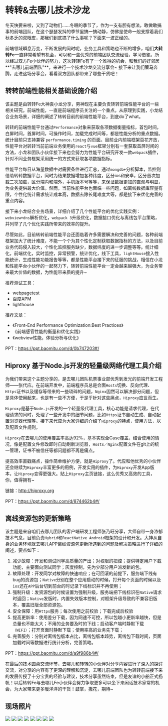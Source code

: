 # 转转&去哪儿技术沙龙

冬天快要来啦，又到了动物们......冬眠的季节了，作为一支有胆有想法，敢做敢搞事的前端团队，在这个瑟瑟发抖的季节里搞一搞动静，仿佛是使命一般支撑着我们秋冬乏的双眼皮，那我们到底搞了什么事呢？下面来一波正经的。

前端领域瞬息万变，不断发展的同时呢，业务工具和策略也不断的增多，咱们**大转转Fe**一直非常希望有机会，可以和一些优秀的前端团队交流经验，学习借鉴。所以经过双方Fe小伙伴的努力，这次转转Fe有了一个难得的机会，和我们的好邻居**"去哪儿前端团队"**，来进行一个技术沙龙交流分享会~ 接下来让我们策马奔腾，走进这场分享会，看看双方团队都带来了哪些干货吧！

## 转转前端性能相关基础设施介绍

该主题是由转转Fe大神袁小龙分享，男神现在主要负责转转前端性能平台的一些相关研究。前端性能，一直是前端程序员关注的一个重点。从原理到实践，小龙结合业务场景，详细的阐述了转转目前的前端性能平台，到底do了what。

转转的前端性能平台通过`Performance`对象来获取各项数据衡量指标，首包时间，白屏时间，首屏时间，可操作时间，加载完成时间等，都是性能分析的重点数据。统计目前只支持兼容 `performance.timing` 的页面。目前业内前端框架百花齐放，性能平台对转转当前前端业务使用的`react`与`vue`框架分别有一套获取首屏时间的方法，小龙和团队小伙伴接下来也会努力为性能平台研究开发一款`webpack`插件，针对不同业务框架采用统一的方式来获取各项数据指标。

性能平台每日从海量数据中对需要条件进行汇总，通过`mongdb+`分析脚本，监控则借助转转数据平台，同时为结果数据增加各种纬度，区分ios和安卓，区分首次加载二次加载，区分端内和端外，手机版本号等等，来保证数据更加的直观与明显，为业务提供最大价值。然而，当前性能平台也面临一些问题，如离线数据库容量有限，个性化统计需求统计成本高，数据去除长尾难度大等，都是接下来优化完善的重点内容。

接下来小龙结合业务场景，详细介绍了几个性能平台的优化实践实例：`webview+dns`解析优化，`webpack 3`升级优化，数据接口优化与离线包平台策略，并列举了几个优化实践所带来的效率的提升。

尽管如此，目前转转前端性能平台还面临着许多需要解决和完善的问题，各种前端框架加大了统计难度，不能一个个为其个性化定制获取数据指标的方法，以及目前业务代码侵入较大，个性化监控服务缺少，数据纬度的进一步调整等等。统计细化，前端优化，实时监控，异常预警，统计优化，线下工具，`lightHouse`接入性能统计，生成性能功能报告等等，都是性能平台接下来的征服的挑战，相信在小龙和性能平台小伙伴的一起努力下，转转前端性能平台一定会越来越强大，为业务带来最大价值的数据，为性能带来质的提升~

推荐测试工具：

  - webpagetest
  - 百度APM
  - lighthouse
  
推荐文章：

  - 《Front-End Performance Optimization:Best Practices》
  - 《前端感官性能的衡量和优化实践》
  - 《webview性能，体验分析与优化》
  
PPT：https://ppt.baomitu.com/d/0b747203#/
  
## Hiproxy 基于Node.js开发的轻量级网络代理工具介绍

为我们带来这个主题分享的，是去哪儿团队机票事业部优秀到发光的前端开发工程师——张代应。在前端开发中，前端程序员总是会面`Hosts`切换、反向代理、`Https`证书以及缓存等带来的一些琐碎的问题，`Nginx`固然可以解决部分问题，但是具体使用起来，也是有一些不方便，于是乎针对这些痛点，`Hiproxy`应世而生。  

`Hiproxy`是基于`Node.js`开发的一个轻量级代理工具，核心功能是请求代理，在代理请求的同时，处理了一些开发中的细节问题，比如`Https`证书自动生成、自动配置浏览器代理等。接下来代应为大家详细的介绍了`Hiproxy`的特点，使用方法，以及配置文件规则。

`Hiproxy`在去哪儿的使用覆盖率高达92%，基本实现全Case覆盖，结合使用的情况，像是配置文件修改即时自动刷新浏览器，`Hosts／Nginx`配置文件在git上的统一管理，证书不被信任等都问题都不再是痛点。

提高效率直戳痛点，操作简单维护方便，就是`Hiproxy`了。代应和他优秀的小伙伴还会继续为`Hiproxy`丰富更多的用例，开发实用的插件，为`Hiproxy`开发App版本，让`Hiproxy`变得更强大。贴上`Hiproxy`主页链接，这么优秀又高效的工具，你，值得拥有~

链接：http://hiproxy.org

PPT：https://ppt.baomitu.com/d/874462b4#/

## 离线资源包的更新策略

该主题是来自咱们去哪儿团队的客户端研发工程师张乃旺分享，大师自带一身浓郁技术气息，目前负责`Hybrid`和`ReactNative Android`框架的设计和开发。大神从自身的业务环境就去哪儿APP离线资源包更新所遇到的问题及解决策略进行了详细的阐述，要点如下：

1. 减少故障：开发和测试同学高质量的产出；对权限的把控；提供特定用户下载功能，主要面向测试同学；灰度控制，先为少部分用户派发新的包。
2. 故障处理：开发同学对故障的快速响应；在可回滚的前提下，服务端下线有bug的资源包；`Native`分别在整个应用启动的时候，打开每个页面的时候以及`ios`还在`APP`后台切到前台的时记录下线标识并不再使用；
3. 强制升级：发资源包的时候设置为强制升级，服务端把下线标识在`Native`请求时返回；`Native`发版时，内置失效版本控制，对框架升级导致的不兼容旧版本，覆盖旧版全部资源包。
4. 安全保障：用`Https`服务；每次使用之前校验；下载完成后校验
5. 提高更新率：使用差分下载，因为网速不可控，所以包越小更新率越快，但是总量也不能太大；不用的业务要及时的下线；启动客户端时静默下载`（WIFI）`；打开页面时静默下载；使用率高的业务先下载；
6. 完善服务：分别对离线包版本占比，离线包版本趋势，离线包下载时间，页面加载时间等数据进行统计分析，完善策略。

PPT：https://ppt.baomitu.com/d/a9f986b4#/

在最后的技术圆桌交流环节，去哪儿和转转的小伙伴对分享内容进行了深入的探讨交流，对分享的内容有了更深的理解和沉淀，去哪儿前端团队也为转转前端接下来的发展传授了十分宝贵的经验与建议，技术分享虽然结束，但是友谊的小船正式扬帆！以后转转Fe与去哪儿Fe小伙伴会努力争取更多可以坐下来闲话技术家常的机会，为大家带来更多暖洋洋的干货！鼓掌，撒花，期待~

## 现场照片

![](./1.jpg)
![](./2.jpg)
![](./3.jpg)
![](./4.jpg)
![](./5.jpg)
![](./6.jpg)
![](./7.jpg)
![](./8.jpg)
